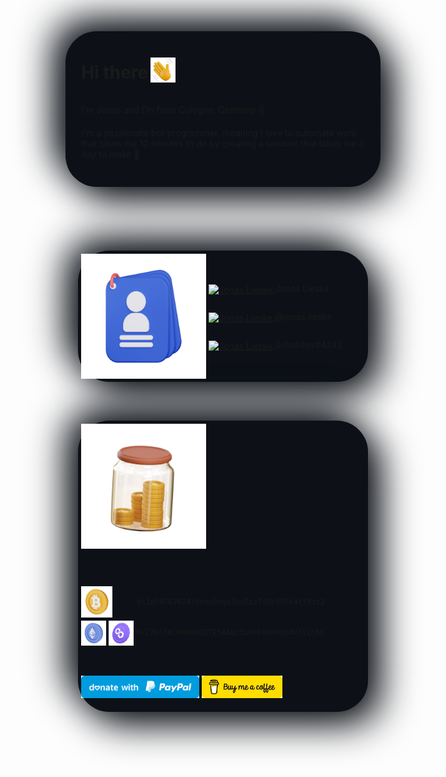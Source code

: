<div style="border-radius: 50px;
background: #0D1117;
box-shadow:  20px 20px 60px #0b0e14,
             -20px -20px 60px #0f141a;max-width:90%;padding: 10px 5% 30px;margin:auto;">

<h1 style="text-align:center;display:inline-block;">Hi there</h1>
<img src="media/wave_emoji.png" style="height:40px;display:inline-block;vertical-align:middle;margin-bottom:20px">

I'm Jonas and I'm from Cologne, Germany ✌️

I'm a passionate bot programmer, meaning I love to automate work that takes me 10 minutes to do by creating a solution
that takes me a day to make 🥴

</div>

<br>
<br>
<br>
<br>
<br>
<br>

<div style="border-radius: 50px;
background: #0D1117;
box-shadow:  20px 20px 60px #0b0e14,
             -20px -20px 60px #0f141a;max-width:90%;margin:auto;padding:5px;">

<img src="media/contact.png" height="200" style="display:inline-block;vertical-align:middle;">
<div style="display:inline-block;vertical-align:middle;">

[//]: # "Linkedin"

<a href="https://www.linkedin.com/in/jonas-lieske-aa965b1bb/">
<img src="media/linkedin.png" height="64" alt="Jonas Lieske" style=" vertical-align:middle;">
<p style="text-align:center;display:inline-block;">Jonas Lieske</p>
</a>
<br>

[//]: # "Instagram"

<a href="https://www.instagram.com/jonas.lieske/">
<img src="media/instagram.png" height="64" alt="Jonas Lieske" style=" vertical-align:middle;">
<p style="text-align:center;display:inline-block;">@jonas.lieske</p>
</a>
<br>

[//]: # "Discord"

<a href="discordapp.com/users/282623078410747904">
<img src="media/discord.png" height="64" alt="Jonas Lieske" style=" vertical-align:middle;">
<p style="text-align:center;display:inline-block;">Schubber#4242</p>
</a>
</div>
</div>

<br><br>

<div style="border-radius: 50px;
background: #0D1117;
box-shadow:  20px 20px 60px #0b0e14,
             -20px -20px 60px #0f141a;max-width:90%;margin:auto;padding:5px;">

<img src="media/money_jar.png" height="200" style="display:inline-block;vertical-align:middle; margin-bottom:60px">
<div style="display:inline-block;vertical-align:middle;">

[//]: # "Bitcoin"

<img src="media/bitcoin.png" height="50" alt="Jonas Lieske" style=" vertical-align:middle; margin-right:35px;">
<p style="text-align:center;display:inline-block;"><code>bc1q09767674z8vmu3mge2au7zz7d8p905k4tf9xt2</code></p>
<br>

[//]: # "Bitcoin"

<img src="media/ethereum.png" height="40" alt="Jonas Lieske" style=" vertical-align:middle;">
<img src="media/matic.png" height="40" alt="Jonas Lieske" style="vertical-align:middle;">
<p style="text-align:center;display:inline-block;"><code>0x276370C0086ECD7E34ABc3a8FF0ad4e24D711c66</code></p>

[//]: # "Fiat"

<br><br>
<a href="https://paypal.me/jonaslieske">
<img src="media/paypal.svg" height="36">
</a>
<a href="https://www.buymeacoffee.com/jonaslieske">
<img src="media/coffee.png" height="36">
</a>

</div>
</div>
